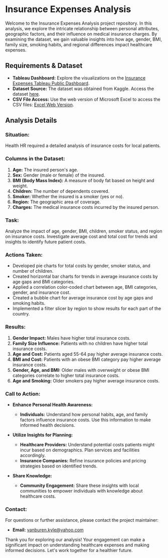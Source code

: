 # Insurance Expenses Analysis

Welcome to the Insurance Expenses Analysis project repository. In this analysis, we explore the intricate relationship between personal attributes, geographic factors, and their influence on medical insurance charges. By examining the dataset, we gain valuable insights into how age, gender, BMI, family size, smoking habits, and regional differences impact healthcare expenses. 

## Requirements & Dataset

- **Tableau Dashboard:** Explore the visualizations on the [Insurance Expenses Tableau Public Dashboard](https://public.tableau.com/app/profile/arun.jangir245/viz/InsuranceExpenses_16339289829350/InsuranceExpenses).
- **Dataset Source:** The dataset was obtained from Kaggle. Access the dataset [here](https://www.kaggle.com/datasets/arunjangir245/healthcare-insurance-expenses).
- **CSV File Access:** Use the web version of Microsoft Excel to access the CSV files: [Excel Web Version](https://www.office.com/launch/excel?ui=en-US&rs=US&auth=2).

## Analysis Details

### Situation:
Health HR required a detailed analysis of insurance costs for local patients.

### Columns in the Dataset:
1. **Age:** The insured person's age.
2. **Sex:** Gender (male or female) of the insured.
3. **BMI (Body Mass Index):** A measure of body fat based on height and weight.
4. **Children:** The number of dependents covered.
5. **Smoker:** Whether the insured is a smoker (yes or no).
6. **Region:** The geographic area of coverage.
7. **Charges:** The medical insurance costs incurred by the insured person.

### Task:
Analyze the impact of age, gender, BMI, children, smoker status, and region on insurance costs. Investigate average cost and total cost for trends and insights to identify future patient costs.

### Actions Taken:
- Developed pie charts for total costs by gender, smoker status, and number of children.
- Created horizontal bar charts for trends in average insurance costs by age gaps and BMI categories.
- Applied a correlation color-coded chart between age, BMI categories, gender, and insurance cost.
- Created a bubble chart for average insurance cost by age gaps and smoking habits.
- Implemented a filter slicer by region to show results for each part of the country.

### Results:

1. **Gender Impact:** Males have higher total insurance costs.
2. **Family Size Influence:** Patients with no children have higher total insurance costs.
3. **Age and Cost:** Patients aged 55-64 pay higher average insurance costs.
4. **BMI and Cost:** Patients with an obese BMI category pay higher average insurance costs.
5. **Gender, Age, and BMI:** Older males with overweight or obese BMI categories correlate to higher total insurance costs.
6. **Age and Smoking:** Older smokers pay higher average insurance costs.

### Call to Action:

- **Enhance Personal Health Awareness:**
  - **Individuals:** Understand how personal habits, age, and family factors influence insurance costs. Use this information to make informed health decisions.
  
- **Utilize Insights for Planning:**
  - **Healthcare Providers:** Understand potential costs patients might incur based on demographics. Plan services and facilities accordingly.
  - **Insurance Companies:** Refine insurance policies and pricing strategies based on identified trends.

- **Share Knowledge:**
  - **Community Engagement:** Share these insights with local communities to empower individuals with knowledge about healthcare costs.

### Contact:
For questions or further assistance, please contact the project maintainer:
- **Email:** vanburen.kyle@yahoo.com

Thank you for exploring our analysis! Your engagement can make a significant impact on understanding healthcare expenses and making informed decisions. Let's work together for a healthier future.
